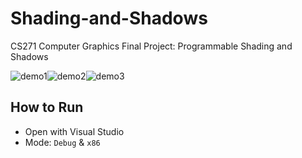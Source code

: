 # Shading-and-Shadows
CS271 Computer Graphics Final Project: Programmable Shading and Shadows

![demo1](./Report/IMG_3990.GIF)![demo2](./Report/IMG_3994.GIF)![demo3](./Report/IMG_3996.GIF)

## How to Run
- Open with Visual Studio
- Mode: `Debug` & `x86`
